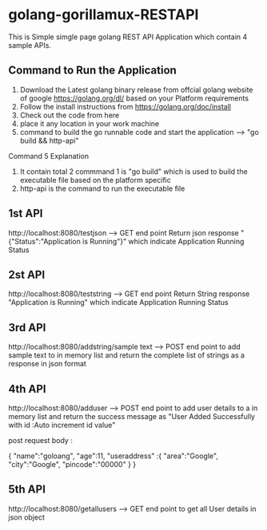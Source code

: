 # golang-gorillamux-RESTAPI


This is Simple simgle page golang REST API Application which contain 4 sample APIs.

Command to Run the Application
------------------------------------
1) Download the Latest golang binary release from offcial golang website of google https://golang.org/dl/ based on your Platform requirements
2) Follow the install instructions from https://golang.org/doc/install
3) Check out the code from here
4) place it any location in your work machine
5) command to build the go runnable code and start the application --> "go build && http-api"

Command 5 Explanation
1) It contain total 2 commmand 1 is "go build" which is used to build the executable file based on the platform specific
2) http-api is the command to run the executable file


1st API
--------
http://localhost:8080/testjson --> GET end point Return json response "{"Status":"Application is Running"}" which indicate Application Running Status

2st API
--------
http://localhost:8080/teststring --> GET end point Return String response "Application is Running" which indicate Application Running Status

3rd API
--------
http://localhost:8080/addstring/sample text -->  POST end point to add sample text to in memory list and return the complete list of strings as a response in json format

4th API
--------
http://localhost:8080/adduser --> POST end point to add user details to a in memory list and return the success message as "User Added Successfully with id :Auto increment id value"

post request body :

{
	"name":"goloang",
	"age":11,
	"useraddress" :{
		"area":"Google",
		"city":"Google",
		"pincode":"00000"
	}
}

5th API
--------
http://localhost:8080/getallusers --> GET end point to get all User details in json object